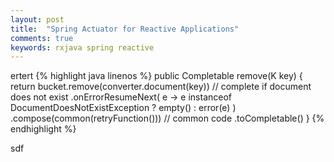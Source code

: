 ```yaml
---
layout: post
title:  "Spring Actuator for Reactive Applications"
comments: true
keywords: rxjava spring reactive
---
```


ertert
{% highlight java linenos %}
public Completable remove(K key) {
    return bucket.remove(converter.document(key))
         // complete if document does not exist
        .onErrorResumeNext(
            e -> e instanceof DocumentDoesNotExistException ? empty() : error(e)
        )
        .compose(common(retryFunction()))         // common code
        .toCompletable()
}
{% endhighlight %}

sdf